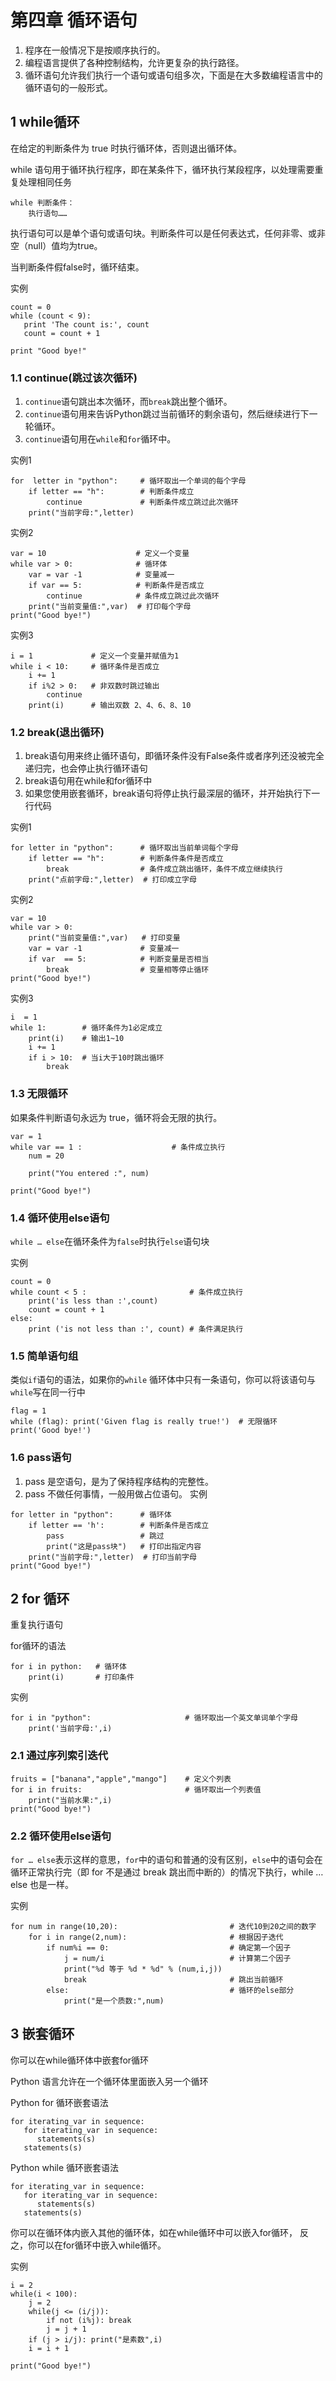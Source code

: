 # 第四章 循环语句
1. 程序在一般情况下是按顺序执行的。
2. 编程语言提供了各种控制结构，允许更复杂的执行路径。
3. 循环语句允许我们执行一个语句或语句组多次，下面是在大多数编程语言中的循环语句的一般形式。

## 1 while循环
在给定的判断条件为 true 时执行循环体，否则退出循环体。

while 语句用于循环执行程序，即在某条件下，循环执行某段程序，以处理需要重复处理相同任务
```
while 判断条件：
    执行语句……
```
执行语句可以是单个语句或语句块。判断条件可以是任何表达式，任何非零、或非空（null）值均为true。

当判断条件假false时，循环结束。

实例
```
count = 0
while (count < 9):
   print 'The count is:', count
   count = count + 1
 
print "Good bye!"
```

### 1.1 continue(跳过该次循环)
1. `continue`语句跳出本次循环，而`break`跳出整个循环。
2. `continue`语句用来告诉Python跳过当前循环的剩余语句，然后继续进行下一轮循环。
3. `continue`语句用在`while`和`for`循环中。

实例1
```
for  letter in "python":     # 循环取出一个单词的每个字母
    if letter == "h":        # 判断条件成立
        continue             # 判断条件成立跳过此次循环
    print("当前字母:",letter)
```

实例2
```
var = 10                    # 定义一个变量
while var > 0:              # 循环体
    var = var -1            # 变量减一
    if var == 5:            # 判断条件是否成立
        continue            # 条件成立跳过此次循环
    print("当前变量值:",var)  # 打印每个字母
print("Good bye!")
```

实例3
```
i = 1             # 定义一个变量并赋值为1
while i < 10:     # 循环条件是否成立
    i += 1       
    if i%2 > 0:   # 非双数时跳过输出
        continue
    print(i)      # 输出双数 2、4、6、8、10
```

### 1.2 break(退出循环) 
1. break语句用来终止循环语句，即循环条件没有False条件或者序列还没被完全递归完，也会停止执行循环语句
2. break语句用在while和for循环中
3. 如果您使用嵌套循环，break语句将停止执行最深层的循环，并开始执行下一行代码

实例1
```
for letter in "python":      # 循环取出当前单词每个字母
    if letter == "h":        # 判断条件条件是否成立
        break                # 条件成立跳出循环，条件不成立继续执行
    print("点前字母:",letter)  # 打印成立字母 
```

实例2
```
var = 10
while var > 0:
    print("当前变量值:",var)   # 打印变量
    var = var -1             # 变量减一
    if var  == 5:            # 判断变量是否相当
        break                # 变量相等停止循环
print("Good bye!")
```

实例3
```
i  = 1
while 1:        # 循环条件为1必定成立
    print(i)    # 输出1~10
    i += 1
    if i > 10:  # 当i大于10时跳出循环
        break
```

### 1.3 无限循环
如果条件判断语句永远为 true，循环将会无限的执行。
```
var = 1
while var == 1 :                    # 条件成立执行
    num = 20

    print("You entered :", num)

print("Good bye!")
```

### 1.4 循环使用else语句
`while … else`在循环条件为`false`时执行`else`语句块

实例
```
count = 0
while count < 5 :                       # 条件成立执行
    print('is less than :',count)
    count = count + 1
else:
    print ('is not less than :', count) # 条件满足执行
```

### 1.5 简单语句组
类似`if`语句的语法，如果你的`while` 循环体中只有一条语句，你可以将该语句与`while`写在同一行中
```
flag = 1
while (flag): print('Given flag is really true!')  # 无限循环
print('Good bye!')
```

### 1.6 pass语句
1. pass 是空语句，是为了保持程序结构的完整性。
2. pass 不做任何事情，一般用做占位语句。
实例
```
for letter in "python":      # 循环体
    if letter == 'h':        # 判断条件是否成立
        pass                 # 跳过
        print("这是pass块")   # 打印出指定内容
    print("当前字母:",letter)  # 打印当前字母
print("Good bye!")

```

## 2 for 循环
重复执行语句

for循环的语法
```
for i in python:   # 循环体
    print(i)       # 打印条件
```

实例
```
for i in "python":                     # 循环取出一个英文单词单个字母
    print('当前字母:',i)
```

### 2.1 通过序列索引迭代
```
fruits = ["banana","apple","mango"]    # 定义个列表
for i in fruits:                       # 循环取出一个列表值
    print("当前水果:",i)
print("Good bye!")
```

### 2.2 循环使用else语句
`for … else`表示这样的意思，`for`中的语句和普通的没有区别，`else`中的语句会在循环正常执行完（即 for 不是通过 break 跳出而中断的）的情况下执行，while … else 也是一样。

实例
```
for num in range(10,20):                         # 迭代10到20之间的数字
    for i in range(2,num):                       # 根据因子迭代
        if num%i == 0:                           # 确定第一个因子
            j = num/i                            # 计算第二个因子
            print("%d 等于 %d * %d" % (num,i,j))
            break                                # 跳出当前循环
        else:                                    # 循环的else部分
            print("是一个质数:",num)               
```

## 3 嵌套循环
你可以在while循环体中嵌套for循环

Python 语言允许在一个循环体里面嵌入另一个循环

Python for 循环嵌套语法
```
for iterating_var in sequence:
   for iterating_var in sequence:
      statements(s)
   statements(s)
```

Python while 循环嵌套语法
```
for iterating_var in sequence:
   for iterating_var in sequence:
      statements(s)
   statements(s)
```
你可以在循环体内嵌入其他的循环体，如在while循环中可以嵌入for循环， 反之，你可以在for循环中嵌入while循环。

实例
```
i = 2
while(i < 100):
    j = 2
    while(j <= (i/j)):             
        if not (i%j): break
        j = j + 1
    if (j > i/j): print("是素数",i)
    i = i + 1

print("Good bye!")
```


